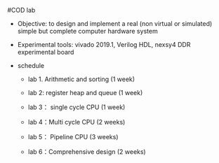 #COD lab
- Objective: to design and implement a real (non virtual or simulated) simple but complete computer hardware system

- Experimental tools: vivado 2019.1, Verilog HDL, nexsy4 DDR experimental board

- schedule

	- lab 1. Arithmetic and sorting (1 week)

	- lab 2: register heap and queue (1 week)

	- lab 3： single cycle CPU (1 week)

	- lab 4：Multi cycle CPU (2 weeks)

	- lab 5： Pipeline CPU (3 weeks)

	- lab 6：Comprehensive design (2 weeks)
